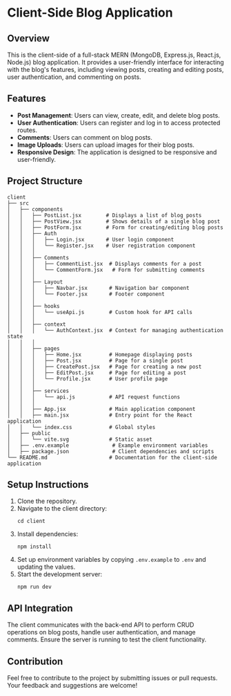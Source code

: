 # Client-Side Blog Application

## Overview
This is the client-side of a full-stack MERN (MongoDB, Express.js, React.js, Node.js) blog application. It provides a user-friendly interface for interacting with the blog's features, including viewing posts, creating and editing posts, user authentication, and commenting on posts.

## Features
- **Post Management**: Users can view, create, edit, and delete blog posts.
- **User Authentication**: Users can register and log in to access protected routes.
- **Comments**: Users can comment on blog posts.
- **Image Uploads**: Users can upload images for their blog posts.
- **Responsive Design**: The application is designed to be responsive and user-friendly.

## Project Structure
```
client
├── src
│   ├── components
│   │   ├── PostList.jsx        # Displays a list of blog posts
│   │   ├── PostView.jsx        # Shows details of a single blog post
│   │   ├── PostForm.jsx        # Form for creating/editing blog posts
│   │   ├── Auth
│   │   │   ├── Login.jsx       # User login component
│   │   │   └── Register.jsx    # User registration component
│   │   │
│   │   ├── Comments
│   │   │   ├── CommentList.jsx  # Displays comments for a post
│   │   │   └── CommentForm.jsx   # Form for submitting comments
│   │   │
│   │   ├── Layout
│   │   │   ├── Navbar.jsx       # Navigation bar component
│   │   │   └── Footer.jsx       # Footer component
│   │   │
│   │   ├── hooks
│   │   │   └── useApi.js        # Custom hook for API calls
│   │   │
│   │   ├── context
│   │   │   └── AuthContext.jsx  # Context for managing authentication state
│   │   │
│   │   ├── pages
│   │   │   ├── Home.jsx         # Homepage displaying posts
│   │   │   ├── Post.jsx         # Page for a single post
│   │   │   ├── CreatePost.jsx   # Page for creating a new post
│   │   │   ├── EditPost.jsx     # Page for editing a post
│   │   │   └── Profile.jsx      # User profile page
│   │   │
│   │   ├── services
│   │   │   └── api.js           # API request functions
│   │   │
│   │   ├── App.jsx              # Main application component
│   │   ├── main.jsx             # Entry point for the React application
│   │   └── index.css            # Global styles
│   ├── public
│   │   └── vite.svg             # Static asset
│   ├── .env.example              # Example environment variables
│   ├── package.json              # Client dependencies and scripts
└── README.md                    # Documentation for the client-side application
```

## Setup Instructions
1. Clone the repository.
2. Navigate to the client directory:
   ```
   cd client
   ```
3. Install dependencies:
   ```
   npm install
   ```
4. Set up environment variables by copying `.env.example` to `.env` and updating the values.
5. Start the development server:
   ```
   npm run dev
   ```

## API Integration
The client communicates with the back-end API to perform CRUD operations on blog posts, handle user authentication, and manage comments. Ensure the server is running to test the client functionality.

## Contribution
Feel free to contribute to the project by submitting issues or pull requests. Your feedback and suggestions are welcome!